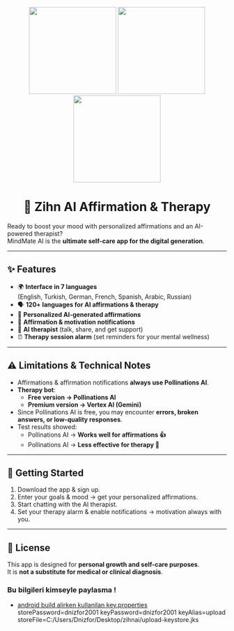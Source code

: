 <p align="center">
  <img src="https://github.com/user-attachments/assets/5cc9a5e6-a1d9-4f5e-aea8-28e333fcc06b" width="200">
  <img src="https://github.com/user-attachments/assets/3cc50a2a-e7d7-465f-9d9d-bd3d19818af0" width="200">
  <img src="https://github.com/user-attachments/assets/b2ffe98a-3a43-4d79-92a2-72a91a49e6af" width="200">
</p>

<h1 align="center">🌱 Zihn AI Affirmation & Therapy</h1>

Ready to boost your mood with personalized affirmations and an AI-powered therapist?  
MindMate AI is the **ultimate self-care app for the digital generation**.  

---

## ✨ Features  

- 🌍 **Interface in 7 languages**  
  (English, Turkish, German, French, Spanish, Arabic, Russian)  
- 🗣️ **120+ languages for AI affirmations & therapy**  
- 🤖 **Personalized AI-generated affirmations**  
- 🔔 **Affirmation & motivation notifications**  
- 🧠 **AI therapist** (talk, share, and get support)  
- ⏰ **Therapy session alarm** (set reminders for your mental wellness)  

---

## ⚠️ Limitations & Technical Notes  

- Affirmations & affirmation notifications **always use Pollinations AI**.  
- **Therapy bot**:  
  - **Free version → Pollinations AI**  
  - **Premium version → Vertex AI (Gemini)**  
- Since Pollinations AI is free, you may encounter **errors, broken answers, or low-quality responses**.  
- Test results showed:  
  - Pollinations AI → **Works well for affirmations 👍**  
  - Pollinations AI → **Less effective for therapy 🫠**  

---

## 🚀 Getting Started  

1. Download the app & sign up.  
2. Enter your goals & mood → get your personalized affirmations.  
3. Start chatting with the AI therapist.  
4. Set your therapy alarm & enable notifications → motivation always with you.  

---

## 📝 License  

This app is designed for **personal growth and self-care purposes**.  
It is **not a substitute for medical or clinical diagnosis**.  



### Bu bilgileri kimseyle paylasma !
- [android build alirken kullanilan key.properties](https://docs.flutter.dev/deployment/android)
storePassword=dnizfor2001
keyPassword=dnizfor2001
keyAlias=upload
storeFile=C:/Users/Dnizfor/Desktop/zihnai/upload-keystore.jks
